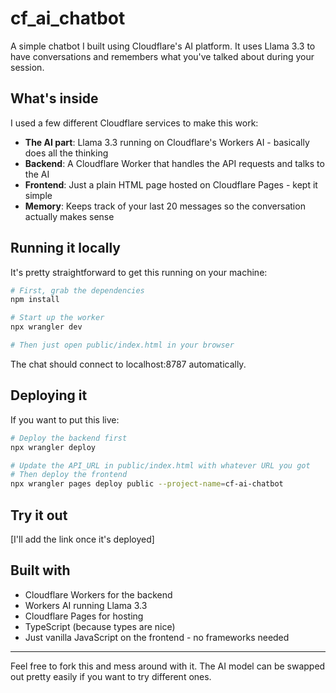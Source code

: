 # cf_ai_chatbot

A simple chatbot I built using Cloudflare's AI platform. It uses Llama 3.3 to have conversations and remembers what you've talked about during your session.

## What's inside

I used a few different Cloudflare services to make this work:
- **The AI part**: Llama 3.3 running on Cloudflare's Workers AI - basically does all the thinking
- **Backend**: A Cloudflare Worker that handles the API requests and talks to the AI
- **Frontend**: Just a plain HTML page hosted on Cloudflare Pages - kept it simple
- **Memory**: Keeps track of your last 20 messages so the conversation actually makes sense

## Running it locally

It's pretty straightforward to get this running on your machine:
```bash
# First, grab the dependencies
npm install

# Start up the worker
npx wrangler dev

# Then just open public/index.html in your browser
```

The chat should connect to localhost:8787 automatically.

## Deploying it

If you want to put this live:
```bash
# Deploy the backend first
npx wrangler deploy

# Update the API_URL in public/index.html with whatever URL you got
# Then deploy the frontend
npx wrangler pages deploy public --project-name=cf-ai-chatbot
```

## Try it out
[I'll add the link once it's deployed]

## Built with
- Cloudflare Workers for the backend
- Workers AI running Llama 3.3
- Cloudflare Pages for hosting
- TypeScript (because types are nice)
- Just vanilla JavaScript on the frontend - no frameworks needed

---

Feel free to fork this and mess around with it. The AI model can be swapped out pretty easily if you want to try different ones.